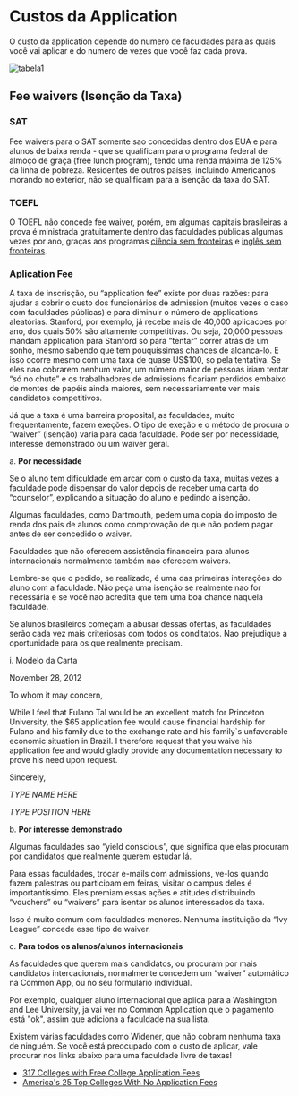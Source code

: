 # Custos da Application

O custo da application depende do numero de faculdades para as quais você vai aplicar e do numero de vezes que você faz cada prova.

![tabela1](http://i.imgur.com/5BY56R7.png)

## Fee waivers (Isenção da Taxa)

### SAT

Fee waivers para o SAT somente sao concedidas dentro dos EUA e para alunos de baixa renda - que se qualificam para o programa federal de almoço de graça (free lunch program), tendo uma renda máxima de 125% da linha de pobreza. Residentes de outros países, incluindo Americanos morando no exterior, não se qualificam para a isenção da taxa do SAT.

### TOEFL

O TOEFL não concede fee waiver, porém, em algumas capitais brasileiras a prova é ministrada gratuitamente dentro das faculdades públicas algumas vezes por ano, graças aos programas [ciência sem fronteiras](http://www.cienciasemfronteiras.gov.br/web/csf) e [inglês sem fronteiras](http://isfaluno.mec.gov.br/).

### Aplication Fee

A taxa de inscrisção, ou “application fee” existe por duas razões: para ajudar a cobrir o custo dos funcionários de admission (muitos vezes o caso com faculdades públicas) e para diminuir o número de applications aleatórias.  Stanford, por exemplo, já recebe mais de 40,000 aplicacoes por ano, dos quais 50% são altamente competitivas. Ou seja, 20,000 pessoas mandam application para Stanford só para “tentar” correr atrás de um sonho, mesmo sabendo que tem pouquíssimas chances de alcanca-lo.  E isso ocorre mesmo com uma taxa de quase US$100, so pela tentativa. Se eles nao cobrarem nenhum valor, um número maior de pessoas iriam tentar “só no chute” e os trabalhadores de admissions ficariam perdidos embaixo de montes de papéis ainda maiores, sem necessariamente ver mais candidatos competitivos.
 
Já que a taxa é uma barreira proposital, as faculdades, muito frequentamente, fazem exeções.  O tipo de exeção e o método de procura o “waiver” (isenção) varia para cada faculdade. Pode ser por necessidade, interesse demonstrado ou um waiver geral.

a. **Por necessidade**

Se o aluno tem dificuldade em arcar com o custo da taxa, muitas vezes a faculdade pode dispensar do valor depois de receber uma carta do “counselor”, explicando a situação do aluno e pedindo a isenção.
 
Algumas faculdades, como Dartmouth, pedem uma copia do imposto de renda dos pais de alunos como comprovação de que não podem pagar antes de ser concedido o waiver. 
 
Faculdades que não oferecem assistência financeira para alunos internacionais normalmente também nao oferecem waivers.
 
Lembre-se que o pedido, se realizado, é uma das primeiras interações do aluno com a faculdade. Não peça uma isenção se realmente nao for necessária e se você nao acredita que tem uma boa chance naquela faculdade.
 
Se alunos brasileiros começam a abusar dessas ofertas, as faculdades serão cada vez mais criteriosas com todos os conditatos. Nao prejudique a oportunidade para os que realmente precisam.


<section class="wow">


i. Modelo da Carta

  
  November 28, 2012

  To whom it may concern,
 
  While I feel  that Fulano Tal would be an excellent match for Princeton University, the $65 application fee would cause financial hardship for Fulano and his family due to the exchange rate and his family`s unfavorable economic situation in Brazil. I therefore request that you waive his application fee and would gladly provide any documentation necessary to prove his need upon request.
 
  Sincerely,
 
 
  *TYPE NAME HERE*
  
  *TYPE POSITION HERE*
 
 
 </section>
 
 
b. **Por interesse demonstrado**

Algumas faculdades sao “yield conscious”, que significa que elas procuram por candidatos que realmente querem estudar lá.
 
Para essas faculdades, trocar e-mails com admissions, ve-los quando fazem palestras ou participam em feiras, visitar o campus deles é importantíssimo. Eles premiam essas ações e atitudes distribuindo “vouchers” ou “waivers” para isentar os alunos interessados da taxa.
 
Isso é muito comum com faculdades menores.  Nenhuma instituição da “Ivy League” concede esse tipo de waiver.
 
c. **Para todos os alunos/alunos internacionais**

As faculdades que querem mais candidatos, ou procuram por mais candidatos intercacionais, normalmente concedem um “waiver” automático na Common App, ou no seu formulário individual. 
 
Por exemplo, qualquer aluno internacional que aplica para a Washington and Lee University, ja vai ver no Common Application que o pagamento está "ok", assim que adiciona a faculdade na sua lista.
 
Existem várias faculdades como Widener, que não cobram nenhuma taxa de ninguém. Se você está preocupado com o custo de aplicar, vale procurar nos links abaixo para uma faculdade livre de taxas!

- [317 Colleges with Free College Application Fees](http://diycollegerankings.com/290-colleges-with-free-application-fees/952/)
- [America's 25 Top Colleges With No Application Fees](http://www.forbes.com/sites/susanadams/2014/08/28/americas-25-top-colleges-with-no-application-fees/)
